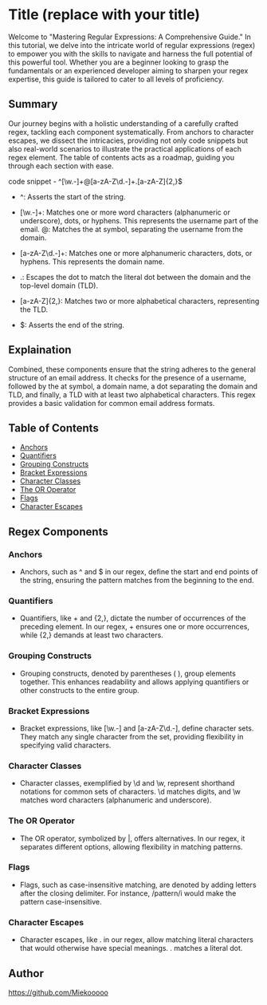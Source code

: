 # Title (replace with your title)

Welcome to "Mastering Regular Expressions: A Comprehensive Guide." In this tutorial, we delve into the intricate world of regular expressions (regex) to empower you with the skills to navigate and harness the full potential of this powerful tool. Whether you are a beginner looking to grasp the fundamentals or an experienced developer aiming to sharpen your regex expertise, this guide is tailored to cater to all levels of proficiency.

## Summary

Our journey begins with a holistic understanding of a carefully crafted regex, tackling each component systematically. From anchors to character escapes, we dissect the intricacies, providing not only code snippets but also real-world scenarios to illustrate the practical applications of each regex element. The table of contents acts as a roadmap, guiding you through each section with ease.

code snippet - ^[\w\.-]+@[a-zA-Z\d\.-]+\.[a-zA-Z]{2,}$ 
- ^: Asserts the start of the string.

- [\w\.-]+: Matches one or more word characters (alphanumeric or underscore), dots, or hyphens. This represents the username part of the email.
@: Matches the at symbol, separating the username from the domain.

- [a-zA-Z\d\.-]+: Matches one or more alphanumeric characters, dots, or hyphens. This represents the domain name.

- \.: Escapes the dot to match the literal dot between the domain and the top-level domain (TLD).

- [a-zA-Z]{2,}: Matches two or more alphabetical characters, representing the TLD.

- $: Asserts the end of the string.

## Explaination

Combined, these components ensure that the string adheres to the general structure of an email address. It checks for the presence of a username, followed by the at symbol, a domain name, a dot separating the domain and TLD, and finally, a TLD with at least two alphabetical characters. This regex provides a basic validation for common email address formats.

## Table of Contents

- [Anchors](#anchors)
- [Quantifiers](#quantifiers)
- [Grouping Constructs](#grouping-constructs)
- [Bracket Expressions](#bracket-expressions)
- [Character Classes](#character-classes)
- [The OR Operator](#the-or-operator)
- [Flags](#flags)
- [Character Escapes](#character-escapes)

## Regex Components

### Anchors
- Anchors, such as ^ and $ in our regex, define the start and end points of the string, ensuring the pattern matches from the beginning to the end.

### Quantifiers
- Quantifiers, like + and {2,}, dictate the number of occurrences of the preceding element. In our regex, + ensures one or more occurrences, while {2,} demands at least two characters.

### Grouping Constructs
- Grouping constructs, denoted by parentheses ( ), group elements together. This enhances readability and allows applying quantifiers or other constructs to the entire group.

### Bracket Expressions
- Bracket expressions, like [\w\.-] and [a-zA-Z\d\.-], define character sets. They match any single character from the set, providing flexibility in specifying valid characters.

### Character Classes
- Character classes, exemplified by \d and \w, represent shorthand notations for common sets of characters. \d matches digits, and \w matches word characters (alphanumeric and underscore).

### The OR Operator
- The OR operator, symbolized by |, offers alternatives. In our regex, it separates different options, allowing flexibility in matching patterns.

### Flags
- Flags, such as case-insensitive matching, are denoted by adding letters after the closing delimiter. For instance, /pattern/i would make the pattern case-insensitive.

### Character Escapes
- Character escapes, like \. in our regex, allow matching literal characters that would otherwise have special meanings. \. matches a literal dot.

## Author

https://github.com/Miekooooo